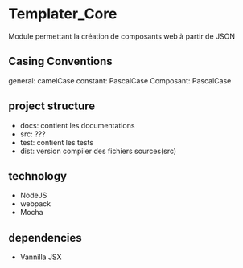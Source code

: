 # Templater_Core
Module permettant la création de composants web à partir de JSON

## Casing Conventions
general: camelCase
constant: PascalCase
Composant: PascalCase

## project structure
- docs: contient les documentations
- src: ???
- test: contient les tests
- dist: version compiler des fichiers sources(src)

## technology
- NodeJS
- webpack
- Mocha

## dependencies
- Vannilla JSX